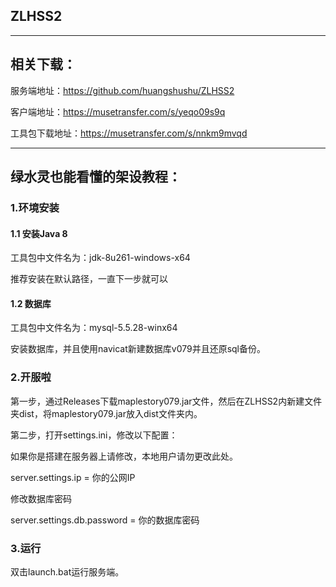 ## ZLHSS2
___
## 相关下载：
服务端地址：https://github.com/huangshushu/ZLHSS2

客户端地址：https://musetransfer.com/s/yeqo09s9q

工具包下载地址：https://musetransfer.com/s/nnkm9mvqd
___

## 绿水灵也能看懂的架设教程：

### 1.环境安装

#### 1.1 安装Java 8 
工具包中文件名为：jdk-8u261-windows-x64

推荐安装在默认路径，一直下一步就可以

#### 1.2 数据库
工具包中文件名为：mysql-5.5.28-winx64

安装数据库，并且使用navicat新建数据库v079并且还原sql备份。


### 2.开服啦

第一步，通过Releases下载maplestory079.jar文件，然后在ZLHSS2内新建文件夹dist，将maplestory079.jar放入dist文件夹内。

第二步，打开settings.ini，修改以下配置：

如果你是搭建在服务器上请修改，本地用户请勿更改此处。

server.settings.ip = 你的公网IP

修改数据库密码

server.settings.db.password = 你的数据库密码

### 3.运行

双击launch.bat运行服务端。